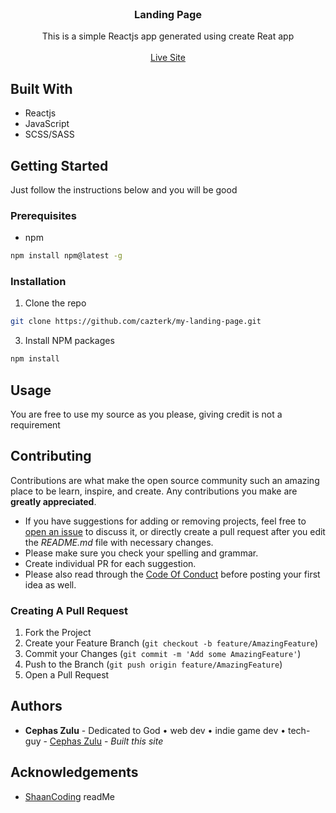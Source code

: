 
<br/>
<p align="center">
  <h3 align="center">Landing Page</h3>

  <p align="center">
    This is a simple Reactjs app generated using create Reat app 
    <br/>
    <br/>
      <a href="https://cazterk.netlify.app/">Live Site</a>
  </p>
</p>

## Built With

- Reactjs
- JavaScript
- SCSS/SASS

## Getting Started

Just follow the instructions below and you will be good

### Prerequisites

* npm

```sh
npm install npm@latest -g
```

### Installation

1. Clone the repo

```sh
git clone https://github.com/cazterk/my-landing-page.git
```

3. Install NPM packages

```sh
npm install
```



## Usage

You are free to use my source as you please, giving credit is not a requirement 



## Contributing

Contributions are what make the open source community such an amazing place to be learn, inspire, and create. Any contributions you make are **greatly appreciated**.
* If you have suggestions for adding or removing projects, feel free to [open an issue](https://github.com/@cazerk/https://github.com/cazterk/my-landing-page/issues/new) to discuss it, or directly create a pull request after you edit the *README.md* file with necessary changes.
* Please make sure you check your spelling and grammar.
* Create individual PR for each suggestion.
* Please also read through the [Code Of Conduct](https://github.com/@cazerk/https://github.com/cazterk/my-landing-page/blob/main/CODE_OF_CONDUCT.md) before posting your first idea as well.

### Creating A Pull Request

1. Fork the Project
2. Create your Feature Branch (`git checkout -b feature/AmazingFeature`)
3. Commit your Changes (`git commit -m 'Add some AmazingFeature'`)
4. Push to the Branch (`git push origin feature/AmazingFeature`)
5. Open a Pull Request

## Authors

* **Cephas Zulu** - Dedicated to God • web dev • indie game dev • tech-guy  - [Cephas Zulu](https://github.com/cazterk) - *Built this site*

## Acknowledgements

* [ShaanCoding](https://github.com/ShaanCoding/) readMe


